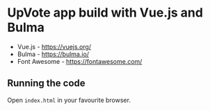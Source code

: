 # UpVote app build with Vue.js and Bulma
* Vue.js - https://vuejs.org/
* Bulma - https://bulma.io/
* Font Awesome - https://fontawesome.com/

## Running the code

Open `index.html` in your favourite browser. 